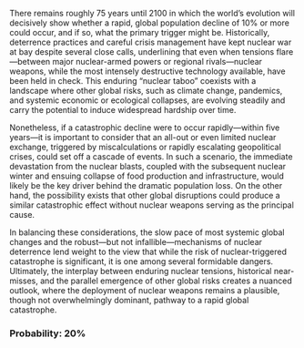 There remains roughly 75 years until 2100 in which the world’s evolution will decisively show whether a rapid, global population decline of 10% or more could occur, and if so, what the primary trigger might be. Historically, deterrence practices and careful crisis management have kept nuclear war at bay despite several close calls, underlining that even when tensions flare—between major nuclear-armed powers or regional rivals—nuclear weapons, while the most intensely destructive technology available, have been held in check. This enduring “nuclear taboo” coexists with a landscape where other global risks, such as climate change, pandemics, and systemic economic or ecological collapses, are evolving steadily and carry the potential to induce widespread hardship over time.

Nonetheless, if a catastrophic decline were to occur rapidly—within five years—it is important to consider that an all-out or even limited nuclear exchange, triggered by miscalculations or rapidly escalating geopolitical crises, could set off a cascade of events. In such a scenario, the immediate devastation from the nuclear blasts, coupled with the subsequent nuclear winter and ensuing collapse of food production and infrastructure, would likely be the key driver behind the dramatic population loss. On the other hand, the possibility exists that other global disruptions could produce a similar catastrophic effect without nuclear weapons serving as the principal cause.

In balancing these considerations, the slow pace of most systemic global changes and the robust—but not infallible—mechanisms of nuclear deterrence lend weight to the view that while the risk of nuclear-triggered catastrophe is significant, it is one among several formidable dangers. Ultimately, the interplay between enduring nuclear tensions, historical near-misses, and the parallel emergence of other global risks creates a nuanced outlook, where the deployment of nuclear weapons remains a plausible, though not overwhelmingly dominant, pathway to a rapid global catastrophe.

### Probability: 20%